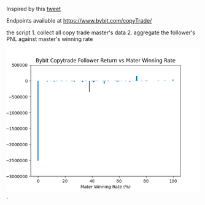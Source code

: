 
Inspired by this [tweet](https://twitter.com/rush_btc/status/1673540331982184449?s=20)

Endpoints available at https://www.bybit.com/copyTrade/

the script 1. collect all copy trade master's data 2. aggregate the follower's PNL against master's winning rate

![CopyTrade Result](copytrade_result.png).
